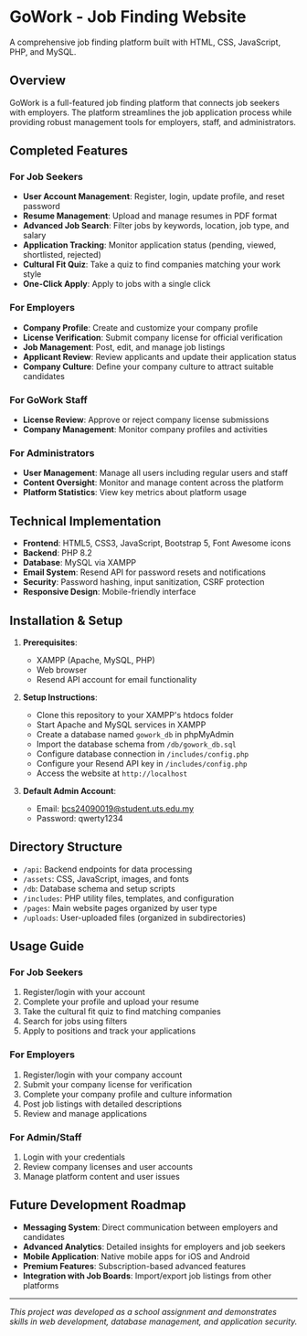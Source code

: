 # GoWork - Job Finding Website

A comprehensive job finding platform built with HTML, CSS, JavaScript, PHP, and MySQL.

## Overview

GoWork is a full-featured job finding platform that connects job seekers with employers. The platform streamlines the job application process while providing robust management tools for employers, staff, and administrators.

## Completed Features

### For Job Seekers
- **User Account Management**: Register, login, update profile, and reset password
- **Resume Management**: Upload and manage resumes in PDF format
- **Advanced Job Search**: Filter jobs by keywords, location, job type, and salary
- **Application Tracking**: Monitor application status (pending, viewed, shortlisted, rejected)
- **Cultural Fit Quiz**: Take a quiz to find companies matching your work style
- **One-Click Apply**: Apply to jobs with a single click

### For Employers
- **Company Profile**: Create and customize your company profile
- **License Verification**: Submit company license for official verification
- **Job Management**: Post, edit, and manage job listings
- **Applicant Review**: Review applicants and update their application status
- **Company Culture**: Define your company culture to attract suitable candidates

### For GoWork Staff
- **License Review**: Approve or reject company license submissions
- **Company Management**: Monitor company profiles and activities

### For Administrators
- **User Management**: Manage all users including regular users and staff
- **Content Oversight**: Monitor and manage content across the platform
- **Platform Statistics**: View key metrics about platform usage

## Technical Implementation

- **Frontend**: HTML5, CSS3, JavaScript, Bootstrap 5, Font Awesome icons
- **Backend**: PHP 8.2
- **Database**: MySQL via XAMPP
- **Email System**: Resend API for password resets and notifications
- **Security**: Password hashing, input sanitization, CSRF protection
- **Responsive Design**: Mobile-friendly interface

## Installation & Setup

1. **Prerequisites**:
   - XAMPP (Apache, MySQL, PHP)
   - Web browser
   - Resend API account for email functionality

2. **Setup Instructions**:
   - Clone this repository to your XAMPP's htdocs folder
   - Start Apache and MySQL services in XAMPP
   - Create a database named `gowork_db` in phpMyAdmin
   - Import the database schema from `/db/gowork_db.sql`
   - Configure database connection in `/includes/config.php`
   - Configure your Resend API key in `/includes/config.php`
   - Access the website at `http://localhost`

3. **Default Admin Account**:
   - Email: bcs24090019@student.uts.edu.my
   - Password: qwerty1234

## Directory Structure

- `/api`: Backend endpoints for data processing
- `/assets`: CSS, JavaScript, images, and fonts
- `/db`: Database schema and setup scripts
- `/includes`: PHP utility files, templates, and configuration
- `/pages`: Main website pages organized by user type
- `/uploads`: User-uploaded files (organized in subdirectories)

## Usage Guide

### For Job Seekers
1. Register/login with your account
2. Complete your profile and upload your resume
3. Take the cultural fit quiz to find matching companies
4. Search for jobs using filters
5. Apply to positions and track your applications

### For Employers
1. Register/login with your company account
2. Submit your company license for verification
3. Complete your company profile and culture information
4. Post job listings with detailed descriptions
5. Review and manage applications

### For Admin/Staff
1. Login with your credentials
2. Review company licenses and user accounts
3. Manage platform content and user issues

## Future Development Roadmap

- **Messaging System**: Direct communication between employers and candidates
- **Advanced Analytics**: Detailed insights for employers and job seekers
- **Mobile Application**: Native mobile apps for iOS and Android
- **Premium Features**: Subscription-based advanced features
- **Integration with Job Boards**: Import/export job listings from other platforms

---

*This project was developed as a school assignment and demonstrates skills in web development, database management, and application security.*
